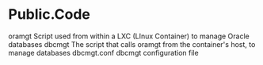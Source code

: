 Public.Code
===========

oramgt		Script used from within a LXC (LInux Container) to manage Oracle databases
dbcmgt		The script that calls oramgt from the container's host, to manage databases
dbcmgt.conf	dbcmgt configuration file
